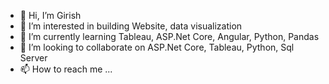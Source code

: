 - 👋 Hi, I’m Girish
- 👀 I’m interested in building Website, data visualization
- 🌱 I’m currently learning Tableau, ASP.Net Core, Angular, Python, Pandas
- 💞️ I’m looking to collaborate on ASP.Net Core, Tableau, Python, Sql Server
- 📫 How to reach me ...

<!---
hgirish/hgirish is a ✨ special ✨ repository because its `README.md` (this file) appears on your GitHub profile.
You can click the Preview link to take a look at your changes.
--->
